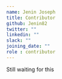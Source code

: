 ```yaml
---
name: Jenin Joseph
title: Contributor
github: Jenin82
twitter: ""
linkedin: ""
slack: ""
joining_date: ""
role : contributor
---
```


Still waiting for this
